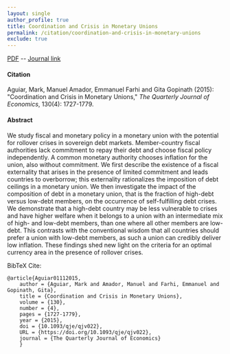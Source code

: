 ```yaml
---
layout: single 
author_profile: true 
title: Coordination and Crisis in Monetary Unions 
permalink: /citation/coordination-and-crisis-in-monetary-unions
exclude: true
---
```


[PDF](https://markaguiar.github.io/files/coordination.pdf) -- [Journal link](https://doi.org/10.1093/qje/qjv022)
#### Citation

Aguiar, Mark, Manuel Amador, Emmanuel Farhi and Gita Gopinath (2015): "Coordination and Crisis in Monetary Unions," *The Quarterly Journal of Economics*, 130(4): 1727-1779.

#### Abstract

We study fiscal and monetary policy in a monetary union with the potential for rollover crises in sovereign debt markets. Member-country fiscal authorities lack commitment to repay their debt and choose fiscal policy independently. A common monetary authority chooses inflation for the union, also without commitment. We first describe the existence of a fiscal externality that arises in the presence of limited commitment and leads countries to overborrow; this externality rationalizes the imposition of debt ceilings in a monetary union. We then investigate the impact of the composition of debt in a monetary union, that is the fraction of high-debt versus low-debt members, on the occurrence of self-fulfilling debt crises. We demonstrate that a high-debt country may be less vulnerable to crises and have higher welfare when it belongs to a union with an intermediate mix of high- and low-debt members, than one where all other members are low-debt. This contrasts with the conventional wisdom that all countries should prefer a union with low-debt members, as such a union can credibly deliver low inflation. These findings shed new light on the criteria for an optimal currency area in the presence of rollover crises.

BibTeX Cite:

	@article{Aguiar01112015,
		author = {Aguiar, Mark and Amador, Manuel and Farhi, Emmanuel and Gopinath, Gita},
		title = {Coordination and Crisis in Monetary Unions},
		volume = {130},
		number = {4},
		pages = {1727-1779},
		year = {2015},
		doi = {10.1093/qje/qjv022},
		URL = {https://doi.org/10.1093/qje/qjv022},
		journal = {The Quarterly Journal of Economics}
		}